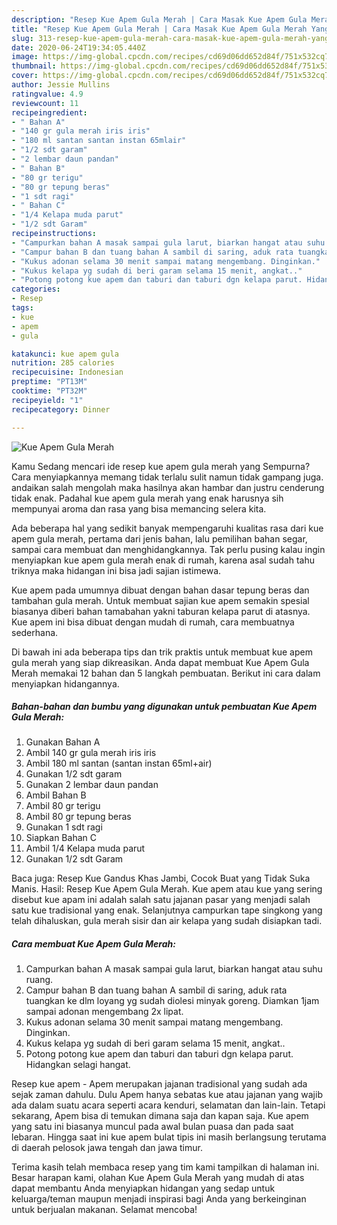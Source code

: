 ```yaml
---
description: "Resep Kue Apem Gula Merah | Cara Masak Kue Apem Gula Merah Yang Enak Banget"
title: "Resep Kue Apem Gula Merah | Cara Masak Kue Apem Gula Merah Yang Enak Banget"
slug: 313-resep-kue-apem-gula-merah-cara-masak-kue-apem-gula-merah-yang-enak-banget
date: 2020-06-24T19:34:05.440Z
image: https://img-global.cpcdn.com/recipes/cd69d06dd652d84f/751x532cq70/kue-apem-gula-merah-foto-resep-utama.jpg
thumbnail: https://img-global.cpcdn.com/recipes/cd69d06dd652d84f/751x532cq70/kue-apem-gula-merah-foto-resep-utama.jpg
cover: https://img-global.cpcdn.com/recipes/cd69d06dd652d84f/751x532cq70/kue-apem-gula-merah-foto-resep-utama.jpg
author: Jessie Mullins
ratingvalue: 4.9
reviewcount: 11
recipeingredient:
- " Bahan A"
- "140 gr gula merah iris iris"
- "180 ml santan santan instan 65mlair"
- "1/2 sdt garam"
- "2 lembar daun pandan"
- " Bahan B"
- "80 gr terigu"
- "80 gr tepung beras"
- "1 sdt ragi"
- " Bahan C"
- "1/4 Kelapa muda parut"
- "1/2 sdt Garam"
recipeinstructions:
- "Campurkan bahan A masak sampai gula larut, biarkan hangat atau suhu ruang."
- "Campur bahan B dan tuang bahan A sambil di saring, aduk rata tuangkan ke dlm loyang yg sudah diolesi minyak goreng. Diamkan 1jam sampai adonan mengembang 2x lipat."
- "Kukus adonan selama 30 menit sampai matang mengembang. Dinginkan."
- "Kukus kelapa yg sudah di beri garam selama 15 menit, angkat.."
- "Potong potong kue apem dan taburi dan taburi dgn kelapa parut. Hidangkan selagi hangat."
categories:
- Resep
tags:
- kue
- apem
- gula

katakunci: kue apem gula 
nutrition: 285 calories
recipecuisine: Indonesian
preptime: "PT13M"
cooktime: "PT32M"
recipeyield: "1"
recipecategory: Dinner

---
```



![Kue Apem Gula Merah](https://img-global.cpcdn.com/recipes/cd69d06dd652d84f/751x532cq70/kue-apem-gula-merah-foto-resep-utama.jpg)

Kamu Sedang mencari ide resep kue apem gula merah yang Sempurna? Cara menyiapkannya memang tidak terlalu sulit namun tidak gampang juga. andaikan salah mengolah maka hasilnya akan hambar dan justru cenderung tidak enak. Padahal kue apem gula merah yang enak harusnya sih mempunyai aroma dan rasa yang bisa memancing selera kita.

Ada beberapa hal yang sedikit banyak mempengaruhi kualitas rasa dari kue apem gula merah, pertama dari jenis bahan, lalu pemilihan bahan segar, sampai cara membuat dan menghidangkannya. Tak perlu pusing kalau ingin menyiapkan kue apem gula merah enak di rumah, karena asal sudah tahu triknya maka hidangan ini bisa jadi sajian istimewa.

Kue apem pada umumnya dibuat dengan bahan dasar tepung beras dan tambahan gula merah. Untuk membuat sajian kue apem semakin spesial biasanya diberi bahan tamabahan yakni taburan kelapa parut di atasnya. Kue apem ini bisa dibuat dengan mudah di rumah, cara membuatnya sederhana.


Di bawah ini ada beberapa tips dan trik praktis untuk membuat kue apem gula merah yang siap dikreasikan. Anda dapat membuat Kue Apem Gula Merah memakai 12 bahan dan 5 langkah pembuatan. Berikut ini cara dalam menyiapkan hidangannya.

<!--inarticleads1-->

##### Bahan-bahan dan bumbu yang digunakan untuk pembuatan Kue Apem Gula Merah:

1. Gunakan  Bahan A
1. Ambil 140 gr gula merah iris iris
1. Ambil 180 ml santan (santan instan 65ml+air)
1. Gunakan 1/2 sdt garam
1. Gunakan 2 lembar daun pandan
1. Ambil  Bahan B
1. Ambil 80 gr terigu
1. Ambil 80 gr tepung beras
1. Gunakan 1 sdt ragi
1. Siapkan  Bahan C
1. Ambil 1/4 Kelapa muda parut
1. Gunakan 1/2 sdt Garam


Baca juga: Resep Kue Gandus Khas Jambi, Cocok Buat yang Tidak Suka Manis. Hasil: Resep Kue Apem Gula Merah. Kue apem atau kue yang sering disebut kue apam ini adalah salah satu jajanan pasar yang menjadi salah satu kue tradisional yang enak. Selanjutnya campurkan tape singkong yang telah dihaluskan, gula merah sisir dan air kelapa yang sudah disiapkan tadi. 

<!--inarticleads2-->

##### Cara membuat Kue Apem Gula Merah:

1. Campurkan bahan A masak sampai gula larut, biarkan hangat atau suhu ruang.
1. Campur bahan B dan tuang bahan A sambil di saring, aduk rata tuangkan ke dlm loyang yg sudah diolesi minyak goreng. Diamkan 1jam sampai adonan mengembang 2x lipat.
1. Kukus adonan selama 30 menit sampai matang mengembang. Dinginkan.
1. Kukus kelapa yg sudah di beri garam selama 15 menit, angkat..
1. Potong potong kue apem dan taburi dan taburi dgn kelapa parut. Hidangkan selagi hangat.


Resep kue apem - Apem merupakan jajanan tradisional yang sudah ada sejak zaman dahulu. Dulu Apem hanya sebatas kue atau jajanan yang wajib ada dalam suatu acara seperti acara kenduri, selamatan dan lain-lain. Tetapi sekarang, Apem bisa di temukan dimana saja dan kapan saja. Kue apem yang satu ini biasanya muncul pada awal bulan puasa dan pada saat lebaran. Hingga saat ini kue apem bulat tipis ini masih berlangsung terutama di daerah pelosok jawa tengah dan jawa timur. 

Terima kasih telah membaca resep yang tim kami tampilkan di halaman ini. Besar harapan kami, olahan Kue Apem Gula Merah yang mudah di atas dapat membantu Anda menyiapkan hidangan yang sedap untuk keluarga/teman maupun menjadi inspirasi bagi Anda yang berkeinginan untuk berjualan makanan. Selamat mencoba!

